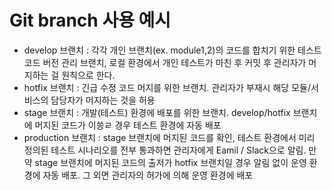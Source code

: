 # Git branch 사용 예시 

- develop 브랜치 : 각각 개인 브랜치(ex. module1,2)의 코드를 합치기 위한 테스트 코드 버전 관리 브랜치, 로컬 환경에서 개인 테스트가 마친 후 커밋 후 관리자가 머지하는 걸 원칙으로 한다.
- hotfix 브랜치 : 긴급 수정 코드 머지를 위한 브랜치. 관리자가 부재시 해당 모듈/서비스의 담당자가 머지하는 것을 허용
- stage 브랜치 : 개발(테스트) 환경에 배포를 위한 브랜치. develop/hotfix 브랜치에 머지된 코드가 이씅ㄹ 경우 테스트 환경에 자동 배포
- production 브랜치 : stage 브랜치에 머지된 코드를 확인, 테스트 환경에서 미리 정의된 테스트 시나리오를 전부 통과하면 관리자에게 Eamil / Slack으로 알림. 만약 stage 브랜치에 머지된 코드의 출저가 hotfix 브랜치일 경우 알림 없이 운영 환경에 자동 배포. 그 외면 관리자의 허가에 의해 운영 환경에 배포